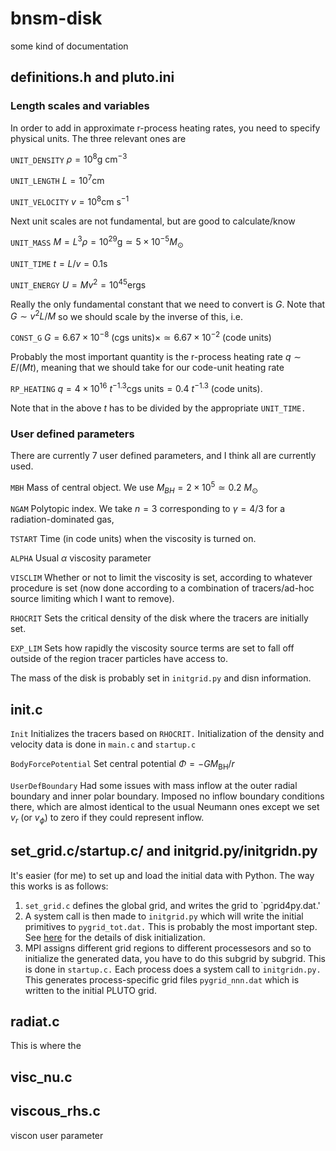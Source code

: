 # bnsm-disk
some kind of documentation

## definitions.h and pluto.ini
### Length scales and variables
In order to add in approximate r-process heating rates, you need to specify physical units. The three relevant ones are

`UNIT_DENSITY` $\rho = 10^8 \text{g }\text{cm}^{-3}$

`UNIT_LENGTH` $L = 10^7 \text{cm }$

`UNIT_VELOCITY` $v = 10^8 \text{cm }\text{s}^{-1}$

Next unit scales are not fundamental, but are good to calculate/know

`UNIT_MASS` $M = L^3\rho = 10^{29} \text{g} \simeq 5\times 10^{-5} M_\odot$

`UNIT_TIME` $t = L/v = 0.1 \text{s}$

`UNIT_ENERGY` $U = Mv^2=10^{45} \text{ergs}$

Really the only fundamental constant that we need to convert is $G$. Note that $G\sim v^2L/M$ so we should scale by the inverse of this, i.e.

`CONST_G` $G = 6.67\times 10^{-8} \text{ (cgs units)} \times \simeq 6.67\times 10^{-2} \text{ (code units)}$

Probably the most important quantity is the r-process heating rate $q\sim E/(Mt)$, meaning that we should take for our code-unit heating rate

`RP_HEATING` $q = 4\times 10^{16}\text{ }t^{-1.3} \text{cgs units} = 0.4\text{ }t^{-1.3}\text{ (code units)}.$

Note that in the above $t$ has to be divided by the appropriate `UNIT_TIME.`

### User defined parameters

There are currently 7 user defined parameters, and I think all are currently used.

`MBH` Mass of central object. We use $M_{BH} = 2\times 10^5 \simeq 0.2\text{ }M_\odot$

`NGAM` Polytopic index. We take $n=3$ corresponding to $\gamma=4/3$ for a radiation-dominated gas,

`TSTART` Time (in code units) when the viscosity is turned on. 

`ALPHA` Usual $\alpha$ viscosity parameter

`VISCLIM` Whether or not to limit the viscosity is set, according to whatever procedure is set (now done according to a combination of tracers/ad-hoc source limiting which I want to remove). 

`RHOCRIT` Sets the critical density of the disk where the tracers are initially set.

`EXP_LIM` Sets how rapidly the viscosity source terms are set to fall off outside of the region tracer particles have access to.

The mass of the disk is probably set in `initgrid.py` and disn information. 

## init.c

`Init` Initializes the tracers based on `RHOCRIT.` Initialization of the density and velocity data is done in `main.c` and `startup.c`

`BodyForcePotential` Set central potential $\Phi=-G M_\text{BH}/r$

`UserDefBoundary` Had some issues with mass inflow at the outer radial boundary and inner polar boundary. Imposed no inflow boundary conditions there, which are almost identical to the usual Neumann ones except we set $v_r$ (or $v_\phi$) to zero if they could represent inflow. 

## set_grid.c/startup.c/ and initgrid.py/initgridn.py

It's easier (for me) to set up and load the initial data with Python. The way this works is as follows:

1. `set_grid.c` defines the global grid, and writes the grid to `pgrid4py.dat.'
2. A system call is then made to `initgrid.py` which will write the initial primitives to `pygrid_tot.dat.` This is probably the most important step. See [here](https://github.com/dcarrel/bnsm-disk/blob/main/acc_disk_hydro.pdf) for the details of disk initialization. 
3. MPI assigns different grid regions to different processesors and so to initialize the generated data, you have to do this subgrid by subgrid. This is done in `startup.c.` Each process does a system call to `initgridn.py.` This generates process-specific grid files `pygrid_nnn.dat` which is written to the initial PLUTO grid.

## radiat.c

This is where the 

## visc_nu.c

## viscous_rhs.c

viscon user parameter
